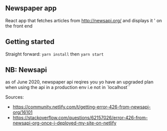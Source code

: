 ## Newspaper app

React app that fetches articles from http://newsapi.org/ and displays it '
on the front end

## Getting started
Straight forward: `yarn install` then `yarn start`

## NB: Newsapi
as of June 2020, newspaper api reqires you yo have an upgraded plan when using the 
api in a production env i.e not in `localhost``

Sources:
- https://community.netlify.com/t/getting-error-426-from-newsapi-org/16101
- https://stackoverflow.com/questions/62157026/error-426-from-newsapi-org-once-i-deployed-my-site-on-netlify